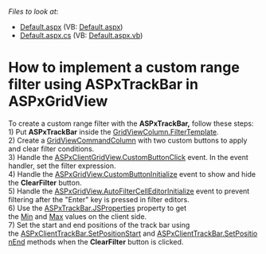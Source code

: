 <!-- default file list -->
*Files to look at*:

* [Default.aspx](./CS/Default.aspx) (VB: [Default.aspx](./VB/Default.aspx))
* [Default.aspx.cs](./CS/Default.aspx.cs) (VB: [Default.aspx.vb](./VB/Default.aspx.vb))
<!-- default file list end -->
# How to implement a custom range filter using ASPxTrackBar in ASPxGridView


<p>To create a custom range filter with the <strong>ASPxTrackBar,</strong> follow these steps:<br>1) Put <strong>ASPxTrackBar</strong> inside the <a href="https://documentation.devexpress.com/#AspNet/DevExpressWebGridViewColumn_FilterTemplatetopic">GridViewColumn.FilterTemplate</a>. <br>2) Create a <a href="https://documentation.devexpress.com/#AspNet/clsDevExpressWebGridViewCommandColumntopic">GridViewCommandColumn</a> with two custom buttons to apply and clear filter conditions. <br>3) Handle the <a href="https://documentation.devexpress.com/#AspNet/DevExpressWebScriptsASPxClientGridView_CustomButtonClicktopic">ASPxClientGridView.CustomButtonClick</a> event. In the event handler, set the filter expression. <br>4) Handle the <a href="https://documentation.devexpress.com/#AspNet/DevExpressWebASPxGridView_CustomButtonInitializetopic">ASPxGridView.CustomButtonInitialize</a> event to show and hide the <strong>ClearFilter</strong> button.<br>5) Handle the <a href="https://documentation.devexpress.com/#AspNet/DevExpressWebASPxGridView_AutoFilterCellEditorInitializetopic">ASPxGridView.AutoFilterCellEditorInitialize</a> event to prevent filtering after the "Enter" key is pressed in filter editors.<br>6) Use the <a href="https://documentation.devexpress.com/#AspNet/DevExpressWebASPxEditBase_JSPropertiestopic">ASPxTrackBar.JSProperties</a> property to get the <a href="https://documentation.devexpress.com/#AspNet/DevExpressWebASPxTrackBar_MinValuetopic">Min</a> and <a href="https://documentation.devexpress.com/#AspNet/DevExpressWebASPxTrackBar_MaxValuetopic">Max</a> values on the client side. <br>7) Set the start and end positions of the track bar using the <a href="https://documentation.devexpress.com/#AspNet/DevExpressWebScriptsASPxClientTrackBar_SetPositionStarttopic">ASPxClientTrackBar.SetPositionStart</a> and <a href="https://documentation.devexpress.com/#AspNet/DevExpressWebScriptsASPxClientTrackBar_SetPositionEndtopic">ASPxClientTrackBar.SetPositionEnd</a> methods when the <strong>ClearFilter</strong> button is clicked.</p>

<br/>


